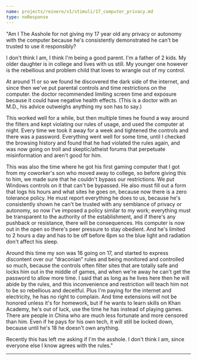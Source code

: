 ```yaml
---
name: projects/reinero/v1/stimuli/17_computer_privacy.md
type: noResponse
---
```


"Am I The Asshole for not giving my 17 year old any privacy or autonomy with the computer because he's consistently demonstrated he can't be trusted to use it responsibly?

I don't think I am, I think I'm being a good parent. I'm a father of 2 kids. My older daughter is in college and lives with us still. My younger one however is the rebellious and problem child that loves to wrangle out of my control.

At around 11 or so we found he discovered the dark side of the internet, and since then we've put parental controls and time restrictions on the computer. the doctor recommended limiting screen time and exposure because it could have negative health effects. (This is a doctor with an M.D., his advice outweighs anything my son has to say.)

This worked well for a while, but then multiple times he found a way around the filters and kept violating our rules of usage, and used the computer at night. Every time we took it away for a week and tightened the controls and there was a password. Everything went well for some time, until I checked the browsing history and found that he had violated the rules again, and was now going on troll and skeptic/atheist forums that perpetuate misinformation and aren't good for him.

This was also the time where he got his first gaming computer that I got from my coworker's son who moved away to college, so before giving this to him, we made sure that he couldn't bypass our restrictions. We put Windows controls on it that can't be bypassed. He also must fill out a form that logs his hours and what sites he goes on, because now there is a zero tolerance policy. He must report everything he does to us, because he's consistently shown he can't be trusted with any semblance of privacy or autonomy, so now I've imposed a policy similar to my work; everything must be transparent to the authority of the establishment, and if there's any pushback or resistance, there will be consequences. His computer is now out in the open so there's peer pressure to stay obedient. And he's limited to 2 hours a day and has to be off before 6pm so the blue light and radiation don't affect his sleep.

Around this time my son was 16 going on 17, and started to express discontent over our “draconian” rules and being monitored and controlled so much, because the controls often filter sites that are totally safe and locks him out in the middle of games, and when we're away he can't get the password to allow more time. I said that as long as he lives here then he will abide by the rules, and this inconvenience and restriction will teach him not to be so rebellious and deceitful. Plus I'm paying for the internet and electricity, he has no right to complain. And time extensions will not be honored unless it's for homework, but if he wants to learn skills on Khan Academy, he's out of luck, use the time he has instead of playing games. There are people in China who are much less fortunate and more censored than him. Even if he pays for his own tech, it will still be locked down, because until he's 18 he doesn't own anything.

Recently this has left me asking if I'm the asshole. I don't think I am, since everyone else I know agrees with the rules."

---
